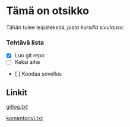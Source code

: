 # Tämä on otsikko

Tähän tulee leipätekstiä, *josta kursilla sivulause*.

### Tehtävä lista
- [x]  Luo git repo
- [ ]  Keksi aihe
- [ ]  Koodaa sovellus 

## Linkit
[gitlog.txt](https://github.com/mhamaril/ot-harjoitustyo/blob/master/laskarit/viikko1/gitlog.txt)

[komentorivi.txt](https://github.com/mhamaril/ot-harjoitustyo/blob/master/laskarit/viikko1/komentorivi.txt)

